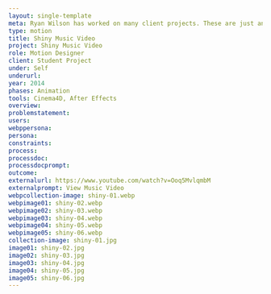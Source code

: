 ```yaml
---
layout: single-template
meta: Ryan Wilson has worked on many client projects. These are just an example of some of the excellent product design work that he could do on your project.
type: motion
title: Shiny Music Video
project: Shiny Music Video
role: Motion Designer
client: Student Project
under: Self
underurl:
year: 2014
phases: Animation
tools: Cinema4D, After Effects
overview:
problemstatement:
users:
webppersona:
persona:
constraints:
process:
processdoc:
processdocprompt:
outcome:
externalurl: https://www.youtube.com/watch?v=Ooq5MvlqmbM
externalprompt: View Music Video
webpcollection-image: shiny-01.webp
webpimage01: shiny-02.webp
webpimage02: shiny-03.webp
webpimage03: shiny-04.webp
webpimage04: shiny-05.webp
webpimage05: shiny-06.webp
collection-image: shiny-01.jpg
image01: shiny-02.jpg
image02: shiny-03.jpg
image03: shiny-04.jpg
image04: shiny-05.jpg
image05: shiny-06.jpg
---
```

